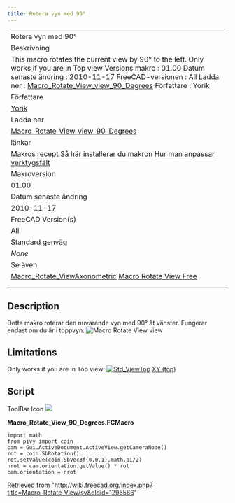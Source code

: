 ```yaml
---
title: Rotera vyn med 90°
---
```

|  |
| --- |
| Rotera vyn med 90° |
| Beskrivning |
| This macro rotates the current view by 90° to the left. Only works if you are in Top view  Versions makro : 01.00 Datum senaste ändring : 2010-11-17 FreeCAD-versionen : All Ladda ner : [Macro\_Rotate\_View\_view\_90\_Degrees](https://www.freecadweb.org/wiki/images/a/a0/Macro_Rotate_View_view_90_Degrees.png) Författare : Yorik |
| Författare |
| [Yorik](/User:Yorik "User:Yorik") |
| Ladda ner |
| [Macro\_Rotate\_View\_view\_90\_Degrees](https://www.freecadweb.org/wiki/images/a/a0/Macro_Rotate_View_view_90_Degrees.png) |
| länkar |
| [Makros recept](/Macros_recipes/sv "Macros recipes/sv") [Så här installerar du makron](/How_to_install_macros/sv "How to install macros/sv") [Hur man anpassar verktygsfält](/Customize_Toolbars/sv "Customize Toolbars/sv") |
| Makroversion |
| 01.00 |
| Datum senaste ändring |
| 2010-11-17 |
| FreeCAD Version(s) |
| All |
| Standard genväg |
| *None* |
| Se även |
| [Macro\_Rotate\_ViewAxonometric](/index.php?title=Macro_Rotate_ViewAxonometric/sv&action=edit&redlink=1 "Macro Rotate ViewAxonometric/sv (page does not exist)")   [Macro Rotate View Free](/index.php?title=Macro_Rotate_View_Free/sv&action=edit&redlink=1 "Macro Rotate View Free/sv (page does not exist)") |
|  |
|  |

## Description

Detta makro roterar den nuvarande vyn med 90° åt vänster. Fungerar endast om du är i toppvyn.
![Macro Rotate View view](/images/Macro_Rotate_View_view_90_Degrees.png)

## Limitations

Only works if you are in Top view: [![Std_ViewTop](/images/View-top.svg)](/Std_ViewTop "Std_ViewTop ") [XY (top)](/Std_ViewTop "Std ViewTop")

## Script

ToolBar Icon ![](/images/Macro_Rotate_View_view_90_Degrees.png)

**Macro\_Rotate\_View\_90\_Degrees.FCMacro**

```
import math
from pivy import coin
cam = Gui.ActiveDocument.ActiveView.getCameraNode()
rot = coin.SbRotation()
rot.setValue(coin.SbVec3f(0,0,1),math.pi/2)
nrot = cam.orientation.getValue() * rot
cam.orientation = nrot
```

Retrieved from "<http://wiki.freecad.org/index.php?title=Macro_Rotate_View/sv&oldid=1295566>"